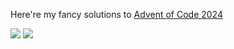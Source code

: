 Here're my fancy solutions to [Advent of Code 2024](https://adventofcode.com/2024)

![](https://img.shields.io/badge/days%20completed-20-red) ![](https://img.shields.io/badge/stars%20⭐-40-yellow)
